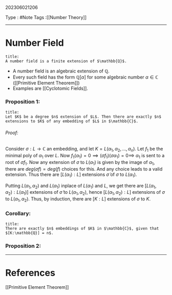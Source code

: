 202306021206

Type : #Note
Tags :[[Number Theory]]

---
# Number Field
```ad-note
title:
A number field is a finite extension of $\mathbb{Q}$.
```
- A number field is an algebraic extension of $\mathbb{Q}$.
- Every such field has the form $\mathbb{Q}[\alpha]$ for some algebraic number $\alpha \in \mathbb{C}$ ([[Primitive Element Theorem]])
- Examples are [[Cyclotomic Fields]].

### Proposition 1:
```ad-note
title:
Let $K$ be a degree $n$ extension of $L$. Then there are exactly $n$ extensions to $K$ of any embedding of $L$ in $\mathbb{C}$.
```
###### Proof:
Consider $\sigma : L \to \mathbb{C}$ an embedding, and let $K = L(\alpha_{1},\alpha_{2},\dots,\alpha_{n})$.
Let $f_{1}$ be the minimal poly of $\alpha_{1}$ over $L$. Now $f_{1}(\alpha_{1}) = 0 \implies (\sigma f_{1})(\sigma\alpha_{1}) = 0 \implies$ $\alpha_{1}$ is sent to a root of $\sigma f_{1}$.
Now any extension of $\sigma$ to $L(\alpha_{1})$ is given by the image of $\alpha_{1}$, there are $deg(\sigma f) = deg(f)$ choices for this. And any choice leads to a valid extension. Thus there are $[L(\alpha_{1}) : L]$ extensions $\widetilde{\sigma}$ of $\sigma$ to $L(\alpha_{1})$.

Putting $L(\alpha_{1},\alpha_{2})$ and $L(\alpha_{1})$ inplace of $L(\alpha_{1})$ and $L$, we get there are $[L(\alpha_{1},\alpha_{2}):L(\alpha_{1})]$ extensions of $\widetilde{\sigma}$ to $L(\alpha_{1},\alpha_{2})$, hence $[L(\alpha_{1},\alpha_{2}):L]$ extensions of $\sigma$ to $L(\alpha_{1},\alpha_{2})$.
Thus, by induction, there are $[K:L]$ extensions of $\sigma$ to $K$.

### Corollary:
```ad-note
title:
There are exactly $n$ embeddings of $K$ in $\mathbb{C}$, given that $[K:\mathbb{Q}] = n$.
```

### Proposition 2:



---
# References
[[Primitive Element Theorem]]
